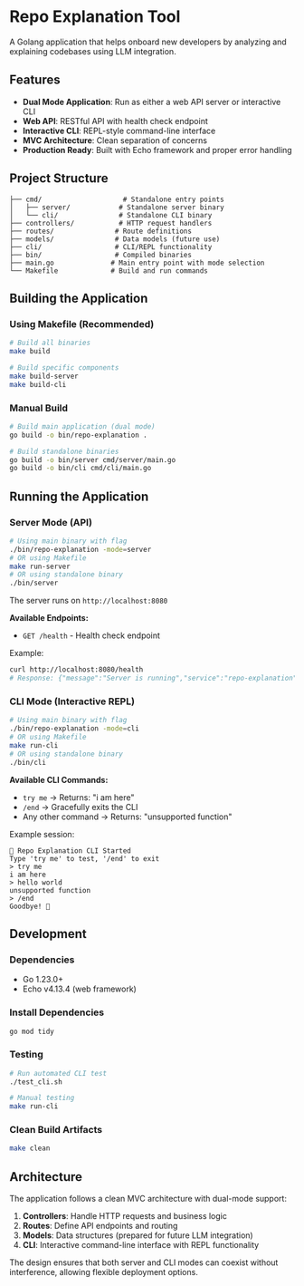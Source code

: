 # Repo Explanation Tool

A Golang application that helps onboard new developers by analyzing and explaining codebases using LLM integration.

## Features

- **Dual Mode Application**: Run as either a web API server or interactive CLI
- **Web API**: RESTful API with health check endpoint
- **Interactive CLI**: REPL-style command-line interface
- **MVC Architecture**: Clean separation of concerns
- **Production Ready**: Built with Echo framework and proper error handling

## Project Structure

```
├── cmd/                    # Standalone entry points
│   ├── server/            # Standalone server binary
│   └── cli/               # Standalone CLI binary
├── controllers/           # HTTP request handlers
├── routes/               # Route definitions
├── models/               # Data models (future use)
├── cli/                  # CLI/REPL functionality
├── bin/                  # Compiled binaries
├── main.go              # Main entry point with mode selection
└── Makefile             # Build and run commands
```

## Building the Application

### Using Makefile (Recommended)
```bash
# Build all binaries
make build

# Build specific components
make build-server
make build-cli
```

### Manual Build
```bash
# Build main application (dual mode)
go build -o bin/repo-explanation .

# Build standalone binaries
go build -o bin/server cmd/server/main.go
go build -o bin/cli cmd/cli/main.go
```

## Running the Application

### Server Mode (API)
```bash
# Using main binary with flag
./bin/repo-explanation -mode=server
# OR using Makefile
make run-server
# OR using standalone binary
./bin/server
```

The server runs on `http://localhost:8080`

**Available Endpoints:**
- `GET /health` - Health check endpoint

Example:
```bash
curl http://localhost:8080/health
# Response: {"message":"Server is running","service":"repo-explanation","status":"healthy"}
```

### CLI Mode (Interactive REPL)
```bash
# Using main binary with flag
./bin/repo-explanation -mode=cli
# OR using Makefile
make run-cli
# OR using standalone binary
./bin/cli
```

**Available CLI Commands:**
- `try me` → Returns: "i am here"
- `/end` → Gracefully exits the CLI
- Any other command → Returns: "unsupported function"

Example session:
```
🚀 Repo Explanation CLI Started
Type 'try me' to test, '/end' to exit
> try me
i am here
> hello world
unsupported function
> /end
Goodbye! 👋
```

## Development

### Dependencies
- Go 1.23.0+
- Echo v4.13.4 (web framework)

### Install Dependencies
```bash
go mod tidy
```

### Testing
```bash
# Run automated CLI test
./test_cli.sh

# Manual testing
make run-cli
```

### Clean Build Artifacts
```bash
make clean
```

## Architecture

The application follows a clean MVC architecture with dual-mode support:

1. **Controllers**: Handle HTTP requests and business logic
2. **Routes**: Define API endpoints and routing
3. **Models**: Data structures (prepared for future LLM integration)
4. **CLI**: Interactive command-line interface with REPL functionality

The design ensures that both server and CLI modes can coexist without interference, allowing flexible deployment options.
